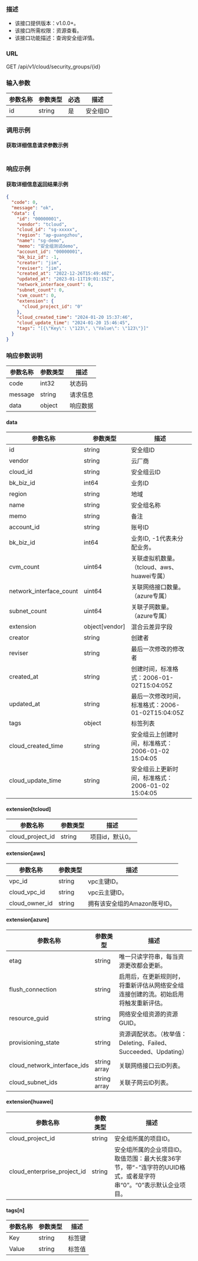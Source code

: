 ### 描述

- 该接口提供版本：v1.0.0+。
- 该接口所需权限：资源查看。
- 该接口功能描述：查询安全组详情。

### URL

GET /api/v1/cloud/security_groups/{id}

### 输入参数

| 参数名称 | 参数类型     | 必选 | 描述    |
|------|----------|----|-------|
| id   | string   | 是  | 安全组ID |

### 调用示例

#### 获取详细信息请求参数示例

```json
```

### 响应示例

#### 获取详细信息返回结果示例

```json
{
  "code": 0,
  "message": "ok",
  "data": {
    "id": "00000001",
    "vendor": "tcloud",
    "cloud_id": "sg-xxxxx",
    "region": "ap-guangzhou",
    "name": "sg-demo",
    "memo": "安全组测试demo",
    "account_id": "00000001",
    "bk_biz_id": -1,
    "creator": "jim",
    "reviser": "jim",
    "created_at": "2022-12-26T15:49:40Z",
    "updated_at": "2023-01-11T19:01:15Z",
    "network_interface_count": 0,
    "subnet_count": 0,
    "cvm_count": 0,
    "extension": {
      "cloud_project_id": "0"
    },
    "cloud_created_time": "2024-01-20 15:37:46",
    "cloud_update_time": "2024-01-20 15:46:45",
    "tags": "[{\"Key\": \"123\", \"Value\": \"123\"}]"
  }
}
```

### 响应参数说明

| 参数名称    | 参数类型   | 描述   |
|---------|--------|------|
| code    | int32  | 状态码  |
| message | string | 请求信息 |
| data    | object | 响应数据 |

#### data

| 参数名称                    | 参数类型           | 描述                                 |
|-------------------------|----------------|------------------------------------|
| id                      | string         | 安全组ID                              |
| vendor                  | string         | 云厂商                                |
| cloud_id                | string         | 安全组云ID                             |
| bk_biz_id               | int64          | 业务ID                               |
| region                  | string         | 地域                                 |
| name                    | string         | 安全组名称                              |
| memo                    | string         | 备注                                 |
| account_id              | string         | 账号ID                               |
| bk_biz_id               | int64          | 业务ID, -1代表未分配业务。                   |
| cvm_count               | uint64         | 关联虚拟机数量。（tcloud、aws、huawei专属）      |
| network_interface_count | uint64         | 关联网络接口数量。（azure专属）                 |
| subnet_count            | uint64         | 关联子网数量。（azure专属）                   |
| extension               | object[vendor] | 混合云差异字段                            |
| creator                 | string         | 创建者                                |
| reviser                 | string         | 最后一次修改的修改者                         |
| created_at              | string         | 创建时间，标准格式：2006-01-02T15:04:05Z     |
| updated_at              | string         | 最后一次修改时间，标准格式：2006-01-02T15:04:05Z |
| tags                    | object         | 标签列表                               |
| cloud_created_time      | string         | 安全组云上创建时间，标准格式：2006-01-02 15:04:05 |
| cloud_update_time       | string         | 安全组云上更新时间，标准格式：2006-01-02 15:04:05 |

#### extension[tcloud]

| 参数名称             | 参数类型   | 描述        |
|------------------|--------|-----------|
| cloud_project_id | string | 项目id，默认0。 |

#### extension[aws]

| 参数名称           | 参数类型   | 描述                |
|----------------|--------|-------------------|
| vpc_id         | string | vpc主键ID。          |
| cloud_vpc_id   | string | vpc云主键ID。         |
| cloud_owner_id | string | 拥有该安全组的Amazon账号ID。 |

#### extension[azure]

| 参数名称                        | 参数类型         | 描述                                              |
|-----------------------------|--------------|-------------------------------------------------|
| etag                        | string       | 唯一只读字符串，每当资源更改都会更新。                             |
| flush_connection            | string       | 启用后，在更新规则时，将重新评估从网络安全组连接创建的流。初始启用将触发重新评估。       |
| resource_guid               | string       | 网络安全组资源的资源GUID。                                 |
| provisioning_state          | string       | 资源调配状态。（枚举值：Deleting、Failed、Succeeded、Updating） |
| cloud_network_interface_ids | string array | 关联网络接口云ID列表。                                    |
| cloud_subnet_ids            | string array | 关联子网云ID列表。                                      |

#### extension[huawei]

| 参数名称                        | 参数类型   | 描述                                                               |
|-----------------------------|--------|------------------------------------------------------------------|
| cloud_project_id            | string | 安全组所属的项目ID。                                                      |
| cloud_enterprise_project_id | string | 安全组所属的企业项目ID。取值范围：最大长度36字节，带“-”连字符的UUID格式，或者是字符串“0”。“0”表示默认企业项目。 |

#### tags[n]

| 参数名称  | 参数类型   | 描述  |
|-------|--------|-----|
| Key   | string | 标签键 |
| Value | string | 标签值 |
